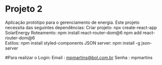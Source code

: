 # Projeto 2
Aplicação protótipo para o gerenciamento de energia.
Este projeto necessita das seguintes dependências:
Criar projeto:
npx create-react-app SolarEnergy
Roteamento:
npm install react-router-dom@6
npm add react-router-dom@6  
Estilos:
npm install styled-components 
JSON server:
npm install -g json-server

#Para realizar o Login:
Email : mpmartins@bol.com.br
Senha : mpmartins

